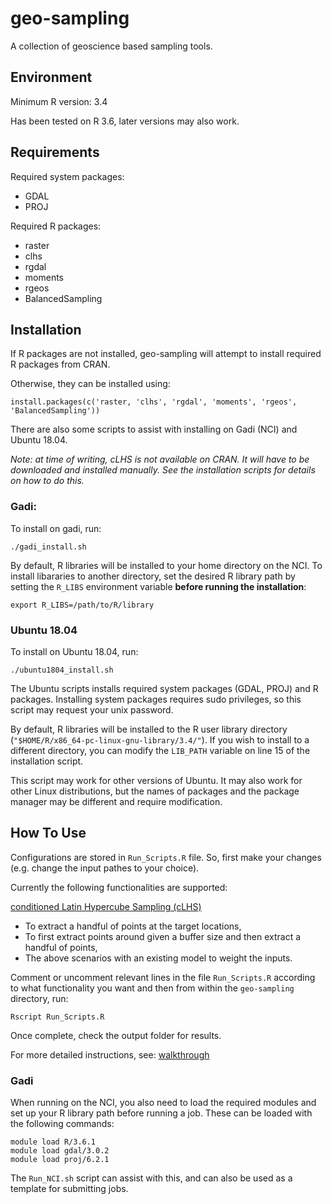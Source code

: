 # geo-sampling
A collection of geoscience based sampling tools.

## Environment 
Minimum R version: 3.4

Has been tested on R 3.6, later versions may also work.

## Requirements
Required system packages:
- GDAL
- PROJ

Required R packages:
- raster
- clhs
- rgdal
- moments
- rgeos
- BalancedSampling

## Installation
If R packages are not installed, geo-sampling will attempt to install required R packages from CRAN.

Otherwise, they can be installed using:

`install.packages(c('raster, 'clhs', 'rgdal', 'moments', 'rgeos', 'BalancedSampling'))`

There are also some scripts to assist with installing on Gadi (NCI) and Ubuntu 18.04.

*Note: at time of writing, cLHS is not available on CRAN. It will have to be downloaded and 
installed manually. See the installation scripts for details on how to do this.*

### Gadi:
To install on gadi, run:

`./gadi_install.sh`

By default, R libraries will be installed to your home directory on the NCI. To install 
libararies to another directory, set the desired R library path by setting the `R_LIBS` environment 
variable **before running the installation**:

`export R_LIBS=/path/to/R/library`

### Ubuntu 18.04
To install on Ubuntu 18.04, run:

`./ubuntu1804_install.sh`

The Ubuntu scripts installs required system packages (GDAL, PROJ) and R packages. Installing 
system packages requires sudo privileges, so this script may request your unix password.

By default, R libraries will be installed to the R user library directory 
(`"$HOME/R/x86_64-pc-linux-gnu-library/3.4/"`). If you wish to install to a different directory,
you can modify the `LIB_PATH` variable on line 15 of the installation script.

This script may work for other versions of Ubuntu. It may also work for other Linux distributions, but the
names of packages and the package manager may be different and require modification.

## How To Use
Configurations are stored in `Run_Scripts.R` file. So, first make your changes (e.g. change the input pathes to your choice).
 
Currently the following functionalities are supported:

<a href="http://www.sciencedirect.com/science/article/pii/S009830040500292X"> conditioned Latin Hypercube Sampling (cLHS) </a>
- To extract a handful of points at the target locations, </li>
- To first extract points around given a buffer size and then extract a handful of points, </li>
- The above scenarios with an existing model to weight the inputs. </li>

Comment or uncomment relevant lines in the file `Run_Scripts.R` according to what functionality you 
want and then from within the `geo-sampling` directory, run:

`Rscript Run_Scripts.R`

Once complete, check the output folder for results.

For more detailed instructions, see: <a href="https://github.com/GeoscienceAustralia/geo-sampling/blob/master/GeoSampling_Walkthrough.pdf"> walkthrough </a>

### Gadi
When running on the NCI, you also need to load the required modules and set up your R library path
before running a job. These can be loaded with the following commands:

```
module load R/3.6.1
module load gdal/3.0.2
module load proj/6.2.1
```

The `Run_NCI.sh` script can assist with this, and can also be used as a template for submitting jobs.
